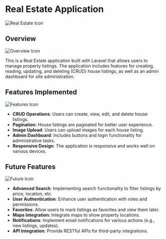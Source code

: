 # Real Estate Application

![Real Estate Icon](https://img.icons8.com/ios-filled/50/000000/real-estate.png)

## Overview

![Overview Icon](https://img.icons8.com/ios-filled/50/000000/overview-pages-3.png)

This is a Real Estate application built with Laravel that allows users to manage property listings. The application includes features for creating, reading, updating, and deleting (CRUD) house listings, as well as an admin dashboard for site administration.

## Features Implemented

![Features Icon](https://img.icons8.com/ios-filled/50/000000/features-list.png)

- **CRUD Operations**: Users can create, view, edit, and delete house listings.
- **Pagination**: House listings are paginated for better user experience.
- **Image Upload**: Users can upload images for each house listing.
- **Admin Dashboard**: Includes buttons and login functionality for administrative tasks.
- **Responsive Design**: The application is responsive and works well on various devices.

## Future Features

![Future Icon](https://img.icons8.com/ios-filled/50/000000/future.png)

- **Advanced Search**: Implementing search functionality to filter listings by price, location, etc.
- **User Authentication**: Enhance user authentication with roles and permissions.
- **Favorites**: Allow users to mark listings as favorites and view them later.
- **Maps Integration**: Integrate maps to show property locations.
- **Notifications**: Implement email notifications for various actions (e.g., new listings, updates).
- **API Integration**: Provide RESTful APIs for third-party integrations.